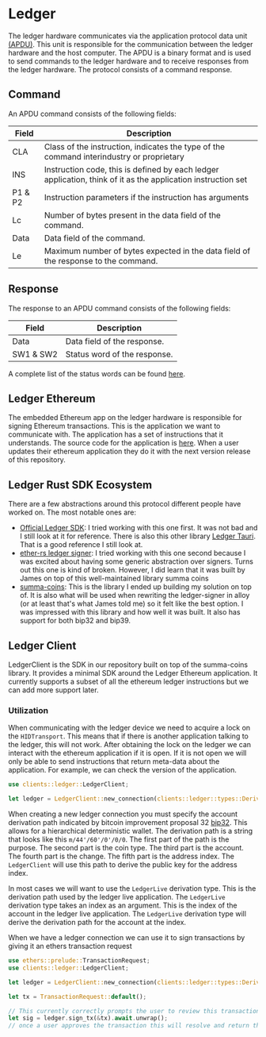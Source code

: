# Ledger

The ledger hardware communicates via the application protocol data unit [(APDU)](https://en.wikipedia.org/wiki/Smart_card_application_protocol_data_unit). This unit is responsible for the communication between the ledger hardware and the host computer. The APDU is a binary format and is used to send commands to the ledger hardware and to receive responses from the ledger hardware. The protocol consists of a command response. 

## Command
An APDU command consists of the following fields:

| Field | Description |
| --- | --- |
| CLA | Class of the instruction, indicates the type of the command interindustry or proprietary |
| INS | Instruction code, this is defined by each ledger application, think of it as the application instruction set |
| P1 & P2| Instruction parameters if the instruction has arguments |
| Lc | Number of bytes present in the data field of the command. |
| Data | Data field of the command. |
| Le | Maximum number of bytes expected in the data field of the response to the command. |


## Response
The response to an APDU command consists of the following fields:

| Field | Description |
| --- | --- |
| Data | Data field of the response. |
| SW1 & SW2 | Status word of the response. |

A complete list of the status words can be found [here](https://www.eftlab.com/knowledge-base/complete-list-of-apdu-responses).

## Ledger Ethereum
The embedded Ethereum app on the ledger hardware is responsible for signing Ethereum transactions. This is the application we want to communicate with. The application has a set of instructions that it understands. The source code for the application is [here](https://github.com/LedgerHQ/app-ethereum). When a user updates their ethereum application they do it with the next version release of this repository. 

## Ledger Rust SDK Ecosystem
There are a few abstractions around this protocol different people have worked on. The most notable ones are:

- [Official Ledger SDK](https://github.com/LedgerHQ/ledger-device-rust-sdk): I tried working with this one first. It was not bad and I still look at it for reference. There is also this other library [Ledger Tauri](https://github.com/LYC386/ledger-tauri). That is a good reference I still look at.
- [ether-rs ledger signer](https://github.com/gakonst/ethers-rs/tree/master/ethers-signers): I tried working with this one second because I was excited about having some generic abstraction over signers. Turns out this one is kind of broken. However, I did learn that it was built by James on top of this well-maintained library summa coins
- [summa-coins](https://github.com/summa-tx/coins): This is the library I ended up building my solution on top of. It is also what will be used when rewriting the ledger-signer in alloy (or at least that's what James told me) so it felt like the best option. I was impressed with this library and how well it was built. It also has support for both bip32 and bip39.

## Ledger Client

LedgerClient is the SDK in our repository built on top of the summa-coins library. It provides a minimal SDK around the Ledger Ethereum application. It currently supports a subset of all the ethereum ledger instructions but we can add more support later.

### Utilization

When communicating with the ledger device we need to acquire a lock on the `HIDTransport`. This means that if there is another application talking to the ledger, this will not work. After obtaining the lock on the ledger we can interact with the ethereum application if it is open. If it is not open we will only be able to send instructions that return meta-data about the application. For example, we can check the version of the application. 

```rust ignore
use clients::ledger::LedgerClient;

let ledger = LedgerClient::new_connection(clients::ledger::types::DerivationType::LedgerLive(0)).await;
```

When creating a new ledger connection you must specify the account derivation path indicated by bitcoin improvement proposal 32 [bip32](https://www.youtube.com/watch?v=2HrMlVr1QX8). This allows for a hierarchical deterministic wallet. The derivation path is a string that looks like this `m/44'/60'/0'/0/0`. The first part of the path is the purpose. The second part is the coin type. The third part is the account. The fourth part is the change. The fifth part is the address index. The `LedgerClient` will use this path to derive the public key for the address index. 

In most cases we will want to use the `LedgerLive` derivation type. This is the derivation path used by the ledger live application. The `LedgerLive` derivation type takes an index as an argument. This is the index of the account in the ledger live application. The `LedgerLive` derivation type will derive the derivation path for the account at the index. 

When we have a ledger connection we can use it to sign transactions by giving it an ethers transaction request 

```rust ignore
use ethers::prelude::TransactionRequest;
use clients::ledger::LedgerClient;

let ledger = LedgerClient::new_connection(clients::ledger::types::DerivationType::LedgerLive(0)).await;

let tx = TransactionRequest::default();

// This currently correctly prompts the user to review this transaction
let sig = ledger.sign_tx(&tx).await.unwrap();
// once a user approves the transaction this will resolve and return the ethers signature type
```